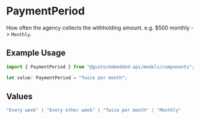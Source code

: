 # PaymentPeriod

How often the agency collects the withholding amount. e.g. $500 monthly -> `Monthly`.

## Example Usage

```typescript
import { PaymentPeriod } from "@gusto/embedded-api/models/components";

let value: PaymentPeriod = "Twice per month";
```

## Values

```typescript
"Every week" | "Every other week" | "Twice per month" | "Monthly"
```
